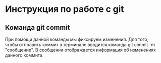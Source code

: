# Инструкция по работе с git 
## Команда git commit
При помощи данной команды мы фиксируем изменения. 
Для того, чтобы отправить коммит в терминале вводится команда git cimmit -m "сообщение".
В сообщении отображается информация об изменениях данного коммита.

